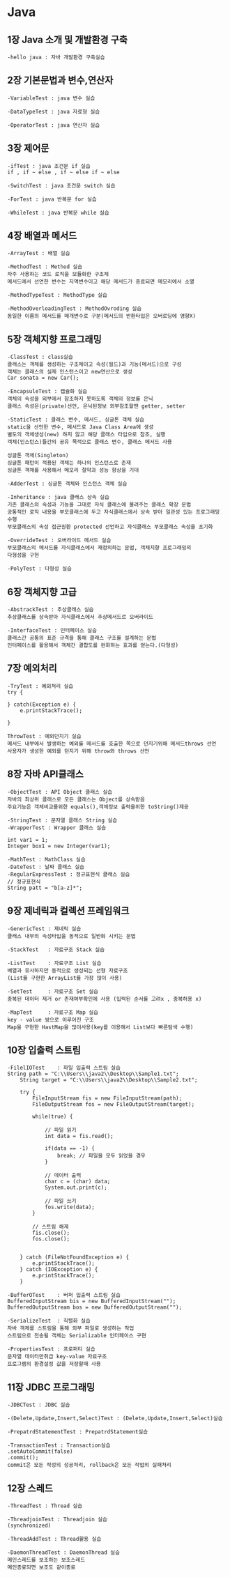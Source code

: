 # Java

## 1장 Java 소개 및 개발환경 구축
    -hello java : 자바 개발환경 구축실습

## 2장 기본문법과 변수,연산자
    -VariableTest : java 변수 실습
        
    -DataTypeTest : java 자료형 실습
    
    -OperatorTest : java 연산자 실습

## 3장 제어문
    -ifTest : java 조건문 if 실습
    if , if ~ else , if ~ else if ~ else

    -SwitchTest : java 조건문 switch 실습

    -ForTest : java 반복문 for 실습

    -WhileTest : java 반복문 while 실습
    
## 4장 배열과 메서드
    -ArrayTest : 배열 실습

    -MethodTest : Method 실습
    자주 사용하는 코드 로직을 모듈화한 구조체
    메서드에서 선언한 변수는 지역변수이고 해당 메서드가 종료되면 메모리에서 소멸

    -MethodTypeTest : MethodType 실습

    -MethodOverloadingTest : MethodOvroding 실습
    동일한 이름의 메서드를 매개변수로 구분(메서드의 반환타입은 오버로딩에 영향X)

## 5장 객체지향 프로그래밍
    -ClassTest : class실습
    클래스는 객체를 생성하는 구조체이고 속성(필드)과 기능(메서드)으로 구성
    객체는 클래스의 실제 인스턴스이고 new연산으로 생성
    Car sonata = new Car();

    -EncapsuleTest : 캡슐화 실습
    객체의 속성을 외부에서 참조하지 못하도록 객체의 정보를 은닉 
    클래스 속성은(private)선언, 은닉된정보 외부참조할땐 getter, setter

    -StaticTest : 클래스 변수, 메서드, 싱글톤 객체 실습
    static을 선언한 변수, 메서드로 Java Class Area에 생성
    별도의 객체생성(new) 하지 않고 해당 클래스 타입으로 참조, 실행
    객체(인스턴스)들간의 공유 목적으로 클래스 변수, 클래스 메서드 사용
  
    싱글톤 객체(Singleton)
    싱글톤 패턴이 적용된 객체는 하나의 인스턴스로 존재
    싱글톤 객체를 사용해서 메모리 절약과 성능 향상을 기대

    -AdderTest : 싱글톤 객체와 인스턴스 객체 실습

    -Inheritance : java 클래스 상속 실습
    기존 클래스의 속성과 기능을 그대로 자식 클래스에 물려주는 클래스 확장 문법
    공통적인 로직 내용을 부모클래스에 두고 자식클래스에서 상속 받아 일관성 있는 프로그래밍 수행
    부모클래스의 속성 접근권환 protected 선언하고 자식클래스 부모클래스 속성을 초기화

    -OverrideTest : 오버라이드 메서드 실습
    부모클래스의 메서드를 자식클래스에서 재정의하는 문법, 객체지향 프로그래밍의
    다형성을 구현

    -PolyTest : 다형성 실습

## 6장 객체지향 고급
    -AbstrackTest : 추상클래스 실습
    추상클래스를 상속받아 자식클래스에서 추상메서드르 오버라이드

    -InterfaceTest : 인터페이스 실습
    클래스간 공통의 표준 규격을 통해 클래스 구조를 설계하는 문법
    인터페이스를 활용해서 객체간 결합도를 완화하는 효과를 얻는다.(다형성)

## 7장 예외처리
    -TryTest : 예외처리 실습
    try {

    } catch(Exception e) {
        e.printStackTrace();

    }

    ThrowTest : 예외던지기 실습
    메서드 내부에서 발생하는 예외를 메서드를 호출한 쪽으로 던지기위해 메서드throws 선언
    사용자가 생성한 예외를 던지기 위해 throw와 throws 선언

## 8장 자바 API클래스
    -ObjectTest : API Object 클래스 실습
    자바의 최상위 클래스로 모든 클래스는 Object를 상속받음
    주요기능은 객체비교를위한 equals(),객체정보 출력을위한 toString()제공

    -StringTest : 문자열 클래스 String 실습
    -WrapperTest : Wrapper 클래스 실습
    
    int var1 = 1;
    Integer box1 = new Integer(var1);

    -MathTest : MathClass 실습
    -DateTest : 날짜 클래스 실습
    -RegularExpressTest : 정규표현식 클래스 실습
    // 정규표현식
    String patt = "b[a-z]*";

## 9장 제네릭과 컬렉션 프레임워크
    -GenericTest : 제네릭 실습
    클래스 내부의 속성타입을 동적으로 일반화 시키는 문법

    -StackTest   : 자료구조 Stack 실습

    -ListTest    : 자료구조 List 실습
    배열과 유사하지만 동적으로 생성되는 선형 자료구조
    (List를 구현한 ArrayList를 가장 많이 사용)

    -SetTest     : 자료구조 Set 실습
    중복된 데이터 제거 or 존재여부확인에 사용 (입력된 순서를 고려x , 중복허용 x)

    -MapTest     : 자료구조 Map 실습
    key - value 쌍으로 이루어진 구조
    Map을 구현한 HastMap을 많이사용(key를 이용해서 List보다 빠른탐색 수행)

## 10장 입출력 스트림
    -FilelIOTest    : 파일 입출력 스트림 실습
    String path = "C:\\Users\\java2\\Desktop\\Sample1.txt";
		String target = "C:\\Users\\java2\\Desktop\\Sample2.txt";
		
		try {
			FileInputStream fis = new FileInputStream(path);
			FileOutputStream fos = new FileOutputStream(target);
			
			while(true) {
				
				// 파일 읽기
				int data = fis.read();
				
				if(data == -1) {
					break; // 파일을 모두 읽었을 경우
				}
				
				// 데이터 출력
				char c = (char) data;
				System.out.print(c);
				
				// 파일 쓰기
				fos.write(data);
			}
			
			// 스트림 해제
			fis.close();
			fos.close();
			
			
		} catch (FileNotFoundException e) {
			e.printStackTrace();
		} catch (IOException e) {
			e.printStackTrace();
		}

    -BufferOTest    : 버퍼 입출력 스트림 실습
    BufferedInputStream bis = new BufferedInputStream("");
	BufferedOutputStream bos = new BufferedOutputStream("");
			
    -SerializeTest  : 직렬화 실습
    자바 객체를 스트림을 통해 외부 파일로 생성하는 작업
    스트림으로 전송될 객체는 Serializable 인터페이스 구현

    -PropertiesTest : 프로퍼티 실습
    문자열 데이터만취급 key-value 자료구조
    프로그램의 환경설정 값을 저장할때 사용

## 11장 JDBC 프로그래밍
    -JDBCTest : JDBC 실습

    -(Delete,Update,Insert,Select)Test : (Delete,Update,Insert,Select)실습

    -PrepatrdStatementTest : PrepatrdStatement실습

    -TransactionTest : Transaction실습
    .setAutoCommit(false)
    .commit();
    commit은 모든 작성의 성공처리, rollback은 모든 작업의 실패처리

## 12장 스레드
    -ThreadTest : Thread 실습

    -ThreadjoinTest : Threadjoin 실습
    (synchronized)

    -ThreadAddTest : Thread활용 실습

    -DaemonThreadTest : DaemonThread 실습
    메인스레드를 보조하는 보조스레드
    메인종료되면 보조도 같이종료





